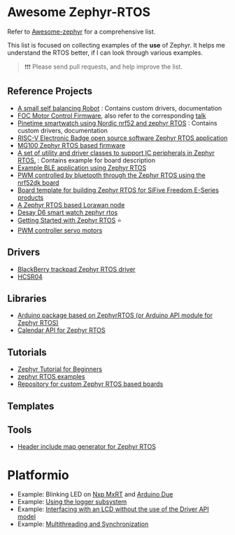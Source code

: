 # Awesome Zephyr-RTOS

Refer to [Awesome-zephyr](https://github.com/fkromer/awesome-zephyr) for a comprehensive list. 

This list is focused on collecting examples of the **use** of Zephyr. It helps me understand the RTOS better, if I can look through various examples. 

> ❗❗❗ Please send pull requests, and help improve the list.


## Reference Projects
- [A small self balancing Robot](https://github.com/skalldri/project-wobble) : Contains custom drivers, documentation
- [FOC Motor Control Firmware](https://github.com/teslabs/spinner), also refer to the corresponding [talk](https://www.youtube.com/watch?v=9XKQqPuZh9w&t=1s)
- [Pinetime smartwatch using Nordic nrf52 and zephyr RTOS](https://github.com/najnesnaj/pinetime-zephyr) : Contains custom drivers, documentation
- [RISC-V Electronic Badge open source software Zephyr RTOS application](https://github.com/antmicro/riscv-badge-application) 
- [MG100 Zephyr RTOS based firmware](https://github.com/LairdCP/MG100_firmware)
- [A set of utility and driver classes to support IC peripherals in Zephyr RTOS.](https://github.com/theheraldproject/zephyr-devices) : Contains example for board description
- [Example BLE application using Zephyr RTOS](https://github.com/DonBraulio/zephyr_ble_example)
- [PWM controlled by bluetooth through the Zephyr RTOS using the nrf52dk board](https://github.com/Johan-Garrido/minimal_BT_PWM)
- [Board template for building Zephyr RTOS for SiFive Freedom E-Series products](https://github.com/sifive/zephyr-sifive-freedom-template)
- [A Zephyr RTOS based Lorawan node](https://github.com/fcgdam/zLorawan_Node)
- [Desay D6 smart watch zephyr rtos](https://github.com/najnesnaj/dsd6-zephyr)
- [Getting Started with Zephyr RTOS](https://github.com/bdcabreran/zephyr_RTOS_nucleo_l476rg) ⭐
- [PWM controller servo motors](https://github.com/octobotics/motor_control)


## Drivers
- [BlackBerry trackpad Zephyr RTOS driver](https://github.com/protobits/bbtrackpad_zephyr)
- [HCSR04](https://github.com/smeetsomaiya/zephyr-sensor-driver-plus-app/tree/master/drivers/sensor/hcsr04)


## Libraries
- [Arduino package based on ZephyrRTOS (or Arduino API module for Zephyr RTOS)](https://github.com/soburi/arduino-on-zephyr)
- [Calendar API for Zephyr RTOS](https://github.com/bpbradley/zcalendar)


## Tutorials
- [Zephyr Tutorial for Beginners](https://github.com/maksimdrachov/zephyr-rtos-tutorial)
- [zephyr RTOS examples](https://github.com/ChunghanYi/zephyr-examples)
- [Repository for custom Zephyr RTOS based boards](https://github.com/LairdCP/zephyr_boards)


## Templates


## Tools
- [Header include map generator for Zephyr RTOS](https://github.com/smrtos/ZephyrIncludeMap)

# Platformio
- Example: Blinking LED on [Nxp MxRT](https://github.com/platformio/platform-nxpimxrt/tree/develop/examples/zephyr-blink) and [Arduino Due](https://github.com/platformio/platform-atmelsam/tree/master/examples/zephyr-blink)
- Example: [Using the logger subsystem](https://github.com/platformio/platform-atmelsam/tree/master/examples/zephyr-subsys-logger)
- Example: [Interfacing with an LCD without the use of the Driver API model](https://github.com/platformio/platform-atmelsam/tree/master/examples/zephyr-drivers-lcd-hd44780)
- Example: [Multithreading and Synchronization](https://github.com/platformio/platform-nxpimxrt/tree/develop/examples/zephyr-synchronization)
